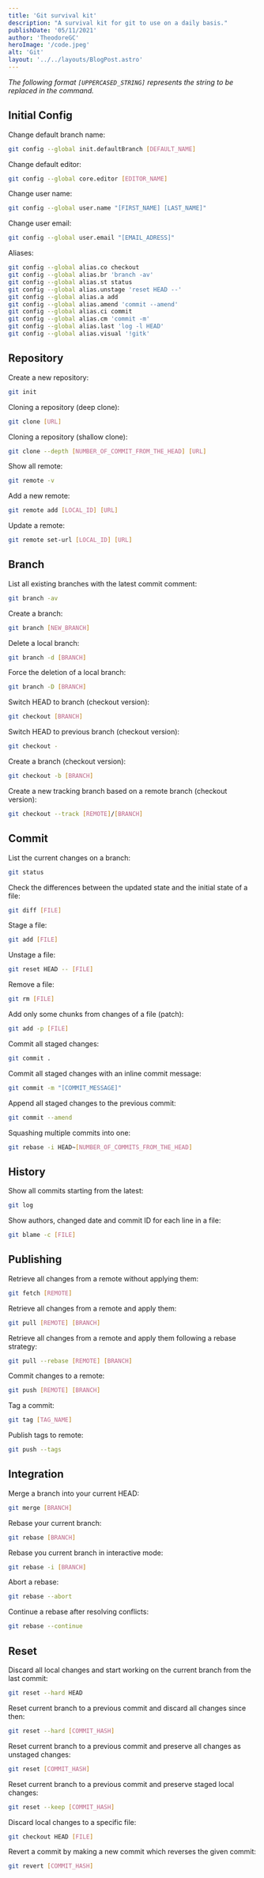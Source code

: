 ```yaml
---
title: 'Git survival kit'
description: "A survival kit for git to use on a daily basis."
publishDate: '05/11/2021'
author: 'TheodoreGC'
heroImage: '/code.jpeg'
alt: 'Git'
layout: '../../layouts/BlogPost.astro'
---
```


*The following format `[UPPERCASED_STRING]` represents the string to be replaced in the command.*

## Initial Config

Change default branch name:

```sh
git config --global init.defaultBranch [DEFAULT_NAME]
```

Change default editor:

```sh
git config --global core.editor [EDITOR_NAME]
```

Change user name:

```sh
git config --global user.name "[FIRST_NAME] [LAST_NAME]"
```

Change user email:

```sh
git config --global user.email "[EMAIL_ADRESS]"
```

Aliases:

```sh
git config --global alias.co checkout
git config --global alias.br 'branch -av'
git config --global alias.st status
git config --global alias.unstage 'reset HEAD --'
git config --global alias.a add
git config --global alias.amend 'commit --amend'
git config --global alias.ci commit
git config --global alias.cm 'commit -m'
git config --global alias.last 'log -l HEAD'
git config --global alias.visual '!gitk'
```

## Repository

Create a new repository:

```sh
git init
```

Cloning a repository (deep clone):

```sh
git clone [URL]
```

Cloning a repository (shallow clone):

```sh
git clone --depth [NUMBER_OF_COMMIT_FROM_THE_HEAD] [URL]
```

Show all remote:

```sh
git remote -v
```

Add a new remote:

```sh
git remote add [LOCAL_ID] [URL]
```

Update a remote:

```sh
git remote set-url [LOCAL_ID] [URL]
```

## Branch

List all existing branches with the latest commit comment:

```sh
git branch -av
```

Create a branch:

```sh
git branch [NEW_BRANCH]
```

Delete a local branch:

```sh
git branch -d [BRANCH]
```

Force the deletion of a local branch:

```sh
git branch -D [BRANCH]
```

Switch HEAD to branch (checkout version):

```sh
git checkout [BRANCH]
```

Switch HEAD to previous branch (checkout version):

```sh
git checkout -
```

Create a branch (checkout version):

```sh
git checkout -b [BRANCH]
```

Create a new tracking branch based on a remote branch (checkout version):

```sh
git checkout --track [REMOTE]/[BRANCH]
```

## Commit

List the current changes on a branch:

```sh
git status
```

Check the differences between the updated state and the initial state of a file:

```sh
git diff [FILE]
```

Stage a file:

```sh
git add [FILE]
```

Unstage a file:

```sh
git reset HEAD -- [FILE]
```

Remove a file:

```sh
git rm [FILE]
```

Add only some chunks from changes of a file (patch):

```sh
git add -p [FILE]
```

Commit all staged changes:

```sh
git commit .
```

Commit all staged changes with an inline commit message:

```sh
git commit -m "[COMMIT_MESSAGE]"
```

Append all staged changes to the previous commit:

```sh
git commit --amend
```

Squashing multiple commits into one:

```sh
git rebase -i HEAD~[NUMBER_OF_COMMITS_FROM_THE_HEAD]
```

## History

Show all commits starting from the latest:

```sh
git log
```

Show authors, changed date and commit ID for each line in a file:

```sh
git blame -c [FILE]
```

## Publishing

Retrieve all changes from a remote without applying them:

```sh
git fetch [REMOTE]
```

Retrieve all changes from a remote and apply them:

```sh
git pull [REMOTE] [BRANCH]
```

Retrieve all changes from a remote and apply them following a rebase strategy:

```sh
git pull --rebase [REMOTE] [BRANCH]
```

Commit changes to a remote:

```sh
git push [REMOTE] [BRANCH]
```

Tag a commit:

```sh
git tag [TAG_NAME]
```

Publish tags to remote:

```sh
git push --tags
```

## Integration

Merge a branch into your current HEAD:

```sh
git merge [BRANCH]
```

Rebase your current branch:

```sh
git rebase [BRANCH]
```

Rebase you current branch in interactive mode:

```sh
git rebase -i [BRANCH]
```

Abort a rebase:

```sh
git rebase --abort
```

Continue a rebase after resolving conflicts:

```sh
git rebase --continue
```

## Reset

Discard all local changes and start working on the current branch from the last commit:

```sh
git reset --hard HEAD
```

Reset current branch to a previous commit and discard all changes since then:

```sh
git reset --hard [COMMIT_HASH]
```

Reset current branch to a previous commit and preserve all changes as unstaged changes:

```sh
git reset [COMMIT_HASH]
```

Reset current branch to a previous commit and preserve staged local changes:

```sh
git reset --keep [COMMIT_HASH]
```

Discard local changes to a specific file:

```sh
git checkout HEAD [FILE]
```

Revert a commit by making a new commit which reverses the given commit:

```sh
git revert [COMMIT_HASH]
```

